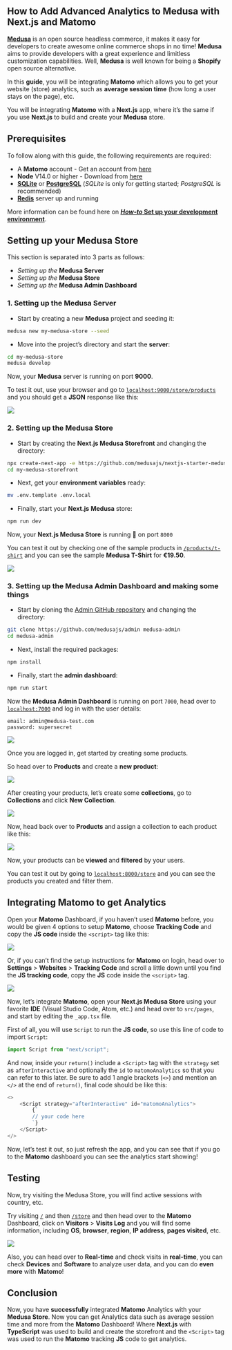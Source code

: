 ## How to Add Advanced Analytics to Medusa with Next.js and Matomo

**[Medusa](https://medusajs.com/)** is an open source headless commerce, it makes it easy for developers to create awesome online commerce shops in no time! **Medusa** aims to provide developers with a great experience and limitless customization capabilities. Well, **Medusa** is well known for being a **Shopify** open source alternative.

In this **guide**, you will be integrating **Matomo** which allows you to get your website (store) analytics, such as **average session time** (how long a user stays on the page), etc. 

You will be integrating **Matomo** with a **Next.js** app, where it’s the same if you use **Next.js** to build and create your **Medusa** store.

## Prerequisites

To follow along with this guide, the following requirements are required:

- A **Matomo** account - Get an account from [here](https://matomo.org/start-free-analytics-trial/)
- **Node** V14.0 or higher - Download from [here](https://nodejs.org/en/download/)
- **[SQLite](https://www.sqlite.org/download.html)** or **[PostgreSQL](https://www.postgresql.org/download/)** (*SQLite* is only for getting started; *PostgreSQL* is recommended)
- **[Redis](https://redis.io/download/)** server up and running

More information can be found here on [***How-to* Set up your development environment**](https://docs.medusajs.com/tutorial/set-up-your-development-environment/).

## Setting up your Medusa Store

This section is separated into 3 parts as follows:

- *Setting up the* **Medusa Server**
- *Setting up the* **Medusa Store**
- *Setting up the* **Medusa Admin Dashboard**

### 1. Setting up the Medusa Server

- Start by creating a new **Medusa** project and seeding it:

```bash
medusa new my-medusa-store --seed
```

- Move into the project’s directory and start the **server**:

```bash
cd my-medusa-store
medusa develop
```

Now, your **Medusa** server is running on port **9000**.

To test it out, use your browser and go to [`localhost:9000/store/products`](http://localhost:9000/store/products) and you should get a **JSON** response like this:

![](https://user-images.githubusercontent.com/68811721/181084184-5d53af0f-669e-4887-a706-868ad513713c.png)

### 2. Setting up the Medusa Store

- Start by creating the **Next.js Medusa Storefront** and changing the directory:

```bash
npx create-next-app -e https://github.com/medusajs/nextjs-starter-medusa my-medusa-storefront
cd my-medusa-storefront
```

- Next, get your **environment** **variables** ready:

```bash
mv .env.template .env.local
```

- Finally, start your **Next.js** **Medusa** store:

```bash
npm run dev
```

Now, your **Next.js Medusa Store** is running 🎉 on port `8000`

You can test it out by checking one of the sample products in [`/products/t-shirt`](http://localhost:8000/products/t-shirt) and you can see the sample **Medusa T-Shirt** for **€19.50**.

![](https://user-images.githubusercontent.com/68811721/181084306-e85487cf-89d9-4200-a286-62eac55636c3.png)

### 3. Setting up the Medusa Admin Dashboard and making some things

- Start by cloning the [Admin GitHub repository](https://github.com/medusajs/admin) and changing the directory:

```bash
git clone https://github.com/medusajs/admin medusa-admin
cd medusa-admin
```

- Next, install the required packages:

```bash
npm install
```

- Finally, start the **admin dashboard**:

```bash
npm run start
```

Now the **Medusa Admin Dashboard** is running on port `7000`, head over to [`localhost:7000`](http://localhost:7000) and log in with the user details:

```
email: admin@medusa-test.com
password: supersecret
```

![](https://user-images.githubusercontent.com/68811721/181084380-b135db35-8418-4707-a789-1392fee64c32.png)

Once you are logged in, get started by creating some products.

So head over to **Products** and create a **new product**:

![](https://user-images.githubusercontent.com/68811721/181084550-6ceef02e-d1ae-43b7-b507-ee6209b56401.png)

After creating your products, let’s create some **collections**, go to **Collections** and click **New Collection**.

![](https://user-images.githubusercontent.com/68811721/181084632-5a3b7d3c-a23e-47b6-83bc-d7429e3a969d.png)

Now, head back over to **Products** and assign a collection to each product like this:

![](https://user-images.githubusercontent.com/68811721/181084702-eab47e75-fc13-4127-a76a-8d404fe00a38.png)

Now, your products can be **viewed** and **filtered** by your users.

You can test it out by going to [`localhost:8000/store`](http://localhost:8000/store) and you can see the products you created and filter them.

## Integrating Matomo to get Analytics

Open your **Matomo** Dashboard, if you haven’t used **Matomo** before, you would be given 4 options to setup **Matomo**, choose **Tracking Code** and copy the **JS code** inside the `<script>` tag like this:

![](https://user-images.githubusercontent.com/68811721/181084762-50272506-11c9-44b6-a9e6-d1aa1d1af970.png)

Or, if you can’t find the setup instructions for **Matomo** on login, head over to **Settings** > **Websites** > **Tracking Code** and scroll a little down until you find the **JS tracking code**, copy the **JS** code inside the `<script>` tag.

![](https://user-images.githubusercontent.com/68811721/181084834-fc7758bf-783a-46f2-826d-21843f942d64.png)

Now, let’s integrate **Matomo**, open your **Next.js Medusa Store** using your favorite **IDE** (Visual Studio Code, Atom, etc.) and head over to `src/pages`, and start by editing the `_app.tsx` file.

First of all, you will use `Script` to run the **JS code**, so use this line of code to import `Script`:

```ts
import Script from "next/script";
```

And now, inside your `return()` include a `<Script>` tag with the `strategy` set as `afterInteractive` and optionally the `id` to `matomoAnalytics` so that you can refer to this later. Be sure to add 1 angle brackets (`<>`) and mention an `</>` at the end of `return()`, final code should be like this:

```ts
<>
	<Script strategy="afterInteractive" id="matomoAnalytics">
		{`
		// your code here
		`}
	</Script>
</>
```

Now, let’s test it out, so just refresh the app, and you can see that if you go to the **Matomo** dashboard you can see the analytics start showing!

## Testing

Now, try visiting the Medusa Store, you will find active sessions with country, etc.

Try visiting [`/`](http://localhost:8000/) and then [`/store`](http://localhost:8000/store) and then head over to the **Matomo** Dashboard, click on **Visitors** > **Visits Log** and you will find some information, including **OS**, **browser**, **region**, **IP address**, **pages visited**, etc.

![](https://user-images.githubusercontent.com/68811721/181085036-567f79b1-94f7-446f-b627-132c5d85cd20.png)

Also, you can head over to **Real-time** and check visits in **real-time**, you can check **Devices** and **Software** to analyze user data, and you can do **even more** with **Matomo**!

## Conclusion

Now, you have **successfully** integrated **Matomo** Analytics with your **Medusa Store**. Now you can get Analytics data such as average session time and more from the **Matomo** Dashboard! Where **Next.js** with **TypeScript** was used to build and create the storefront and the `<Script>` tag was used to run the **Matomo** tracking **JS** code to get analytics.
